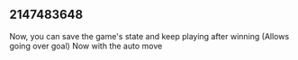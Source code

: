 ## 2147483648

Now, you can save the game's state and keep playing after winning (Allows going over goal)
Now with the auto move
